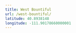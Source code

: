 ```yaml
---
title: West Bountiful
url: /west-bountiful/
latitude: 40.8938148
longitude: -111.90178660000001
---
```

